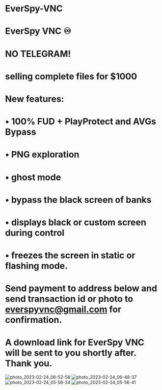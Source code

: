 # EverSpy-VNC
# EverSpy VNC ♾

# NO TELEGRAM!

# selling complete files for $1000

# New features:
# • 100% FUD + PlayProtect and AVGs Bypass
# • PNG exploration
# • ghost mode
# • bypass the black screen of banks
# • displays black or custom screen during control
# • freezes the screen in static or flashing mode.

# Send payment to address below and send transaction id or photo to everspyvnc@gmail.com for confirmation.

# A download link for EverSpy VNC will be sent to you shortly after. Thank you.
![photo_2023-02-24_06-52-58](https://user-images.githubusercontent.com/126230176/221148595-a2edbda2-8d6f-437b-ab19-66cd71dd8eab.jpg)
![photo_2023-02-24_06-48-37](https://user-images.githubusercontent.com/126230176/221148616-dd4b9c42-abcf-410a-9fd2-032d2867d4fe.jpg)
![photo_2023-02-24_05-56-34](https://user-images.githubusercontent.com/126230176/221148714-37ff1fe9-64a3-4aa1-ac6b-f7d4571a71de.jpg)
![photo_2023-02-24_05-56-41](https://user-images.githubusercontent.com/126230176/221148731-f620d761-7eac-48d2-915c-d603624cea83.jpg)
